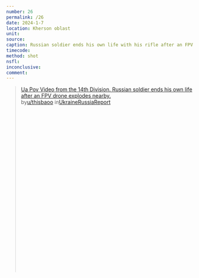 ```yaml
---
number: 26
permalink: /26
date: 2024-1-7
location: Kherson oblast
unit:
source: 
caption: Russian soldier ends his own life with his rifle after an FPV drone explodes nearby
timecode:
method: shot
nsfl:
inconclusive:
comment:
---
```

<blockquote class="reddit-embed-bq" style="height:500px" data-embed-height="566"><a href="https://www.reddit.com/r/UkraineRussiaReport/comments/190wnc4/ua_pov_video_from_the_14th_division_russian/">Ua Pov Video from the 14th Division. Russian soldier ends his own life after an FPV drone explodes nearby.</a><br> by<a href="https://www.reddit.com/user/thisbaoo/">u/thisbaoo</a> in<a href="https://www.reddit.com/r/UkraineRussiaReport/">UkraineRussiaReport</a></blockquote><script async="" src="https://embed.reddit.com/widgets.js" charset="UTF-8"></script>